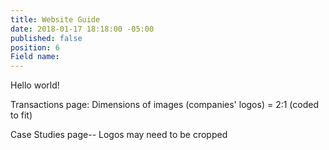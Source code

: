 ```yaml
---
title: Website Guide
date: 2018-01-17 18:18:00 -05:00
published: false
position: 6
Field name: 
---
```


Hello world!

Transactions page: Dimensions of images (companies' logos) = 2:1 (coded to fit)

Case Studies page-- Logos may need to be cropped